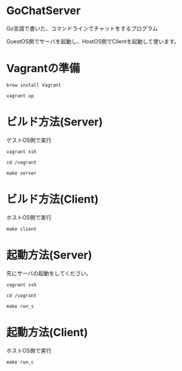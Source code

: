 # GoChatServer
Go言語で書いた、コマンドラインでチャットをするプログラム

GuestOS側でサーバを起動し、HostOS側でClientを起動して使います。


# Vagrantの準備

	brew install Vagrant

	vagrant up

# ビルド方法(Server)

ゲストOS側で実行

	vagrant ssh

	cd /vagrant

	make server

# ビルド方法(Client)

ホストOS側で実行

	make client

# 起動方法(Server)

先にサーバの起動をしてください。

	vagrant ssh

	cd /vagrant

	make run_s

# 起動方法(Client)
  
ホストOS側で実行

	make run_c

